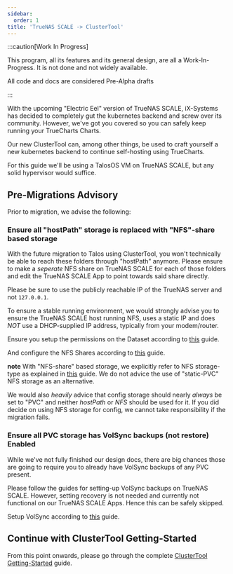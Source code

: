 ```yaml
---
sidebar:
  order: 1
title: 'TrueNAS SCALE -> ClusterTool'
---
```


:::caution[Work In Progress]

This program, all its features and its general design, are all a Work-In-Progress. It is not done and not widely available.

All code and docs are considered Pre-Alpha drafts

:::

With the upcoming "Electric Eel" version of TrueNAS SCALE, iX-Systems has decided to completely gut the kubernetes backend and screw over its community. However, we've got you covered so you can safely keep running your TrueCharts Charts.

Our new ClusterTool can, among other things, be used to craft yourself a new kubernetes backend to continue self-hosting using TrueCharts.

For this guide we'll be using a TalosOS VM on TrueNAS SCALE, but any solid hypervisor would suffice.

## Pre-Migrations Advisory

Prior to migration, we advise the following:

### Ensure all "hostPath" storage is replaced with "NFS"-share based storage

With the future migration to Talos using ClusterTool, you won't technically be able to reach these folders through "hostPath" anymore.
Please ensure to make a *seperate* NFS share on TrueNAS SCALE for each of those folders and edit the TrueNAS SCALE App to point towards said share directly.

Please be sure to use the publicly reachable IP of the TrueNAS server and not `127.0.0.1`.

To ensure a stable running environment, we would strongly advise you to ensure the TrueNAS SCALE host running NFS, uses a static IP and does *NOT* use a DHCP-supplied IP address, typically from your modem/router.

Ensure you setup the permissions on the Dataset according to [this](https://truecharts.org/deprecated/scale/guides/dataset/#dataset-permissions) guide.

And configure the NFS Shares according to [this](https://truecharts.org/deprecated/scale/guides/nfs-share/) guide.

**note**
With "NFS-share" based storage, we explicitly refer to NFS storage-type as explained in [this](https://truecharts.org/deprecated/scale/guides/nfs-share/) guide.
We do not advice the use of "static-PVC" NFS storage as an alternative.

We would also *heavily* advice that config storage should nearly *always* be set to "PVC" and neither *hostPath* or *NFS* should be used for it.
If you did decide on using NFS storage for config, we cannot take responsibility if the migration fails.


### Ensure all PVC storage has VolSync backups (not restore) Enabled

While we've not fully finished our design docs, there are big chances those are going to require you to already have VolSync backups of any PVC present.

Please follow the guides for setting-up VolSync backups on TrueNAS SCALE. However, setting recovery is not needed and currently not functional on our TrueNAS SCALE Apps. Hence this can be safely skipped.

Setup VolSync according to [this](https://truecharts.org/deprecated/scale/guides/backup-restore/) guide.

## Continue with ClusterTool Getting-Started

From this point onwards, please go through the complete [ClusterTool Getting-Started](/clustertool/getting-started) guide.
